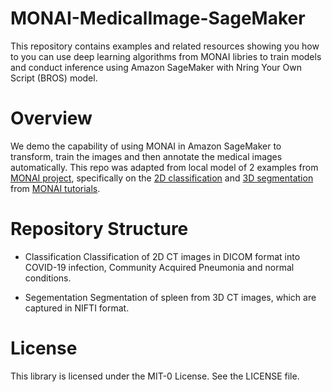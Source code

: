# MONAI-MedicalImage-SageMaker

This repository contains examples and related resources showing you how to you can use deep learning algorithms from MONAI libries to train models and conduct inference using Amazon SageMaker with Nring Your Own Script (BROS) model. 


 
  
# Overview
We demo the capability of using MONAI in Amazon SageMaker to transform, train the images and then annotate the medical images automatically. This repo was adapted from local model of 2 examples from [MONAI project](https://github.com/Project-MONAI), specifically on the [2D classification](https://github.com/Project-MONAI/tutorials/tree/main/2d_classification) and [3D segmentation](https://github.com/Project-MONAI/tutorials/blob/main/3d_segmentation/spleen_segmentation_3d.ipynb) from [MONAI tutorials](https://github.com/Project-MONAI/tutorials). 

# Repository Structure

+ Classification
  Classification of 2D CT images in DICOM format into  COVID-19 infection, Community Acquired Pneumonia and  normal conditions. 
  
+ Segementation 
  Segmentation of spleen from 3D CT images, which are captured in NIFTI format.  
# License
This library is licensed under the MIT-0 License. See the LICENSE file.
